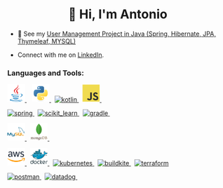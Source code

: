 <h1 align="center">👋 Hi, I'm Antonio</h1>


- 🔭 See my [User Management Project in Java (Spring, Hibernate, JPA, Thymeleaf, MYSQL)](https://github.com/CacioA/SpringCustomerManagCRUD_API)

- Connect with me on   [LinkedIn](https://www.linkedin.com/in/antoniocacio/).

### Languages and Tools:

<p align="left">
  <a href="https://www.java.com" target="_blank">
    <img src="https://raw.githubusercontent.com/devicons/devicon/master/icons/java/java-original.svg" alt="java" width="40" height="40"/>
  </a>&nbsp;&nbsp;
  <a href="https://www.python.org" target="_blank" >
    <img src="https://raw.githubusercontent.com/devicons/devicon/master/icons/python/python-original.svg" alt="python" width="40" height="40"/>
  </a>&nbsp;
  <a href="https://kotlinlang.org" target="_blank"  >
    <img src="https://www.vectorlogo.zone/logos/kotlinlang/kotlinlang-icon.svg" alt="kotlin" width="40" height="40"/>
  </a>&nbsp;
  <a href="https://developer.mozilla.org/en-US/docs/Web/JavaScript" target="_blank">
    <img src="https://raw.githubusercontent.com/devicons/devicon/master/icons/javascript/javascript-original.svg" alt="javascript" width="40" height="40"/>
  </a>&nbsp;
</p>

<p align="left">
  <a href="https://spring.io/" target="_blank"  10px;">
    <img src="https://www.vectorlogo.zone/logos/springio/springio-icon.svg" alt="spring" width="40" height="40"/>
  </a>&nbsp;
  <a href="https://scikit-learn.org/" target="_blank"  10px;">
    <img src="https://upload.wikimedia.org/wikipedia/commons/0/05/Scikit_learn_logo_small.svg" alt="scikit_learn" width="40" height="40"/>
  </a>&nbsp;
  <a href="https://gradle.org/" target="_blank"  10px;">
    <img src="https://www.vectorlogo.zone/logos/gradle/gradle-icon.svg" alt="gradle" width="40" height="40"/>
  </a>&nbsp;
</p>

<p align="left">
  <a href="https://www.mysql.com/" target="_blank"  10px;">
    <img src="https://raw.githubusercontent.com/devicons/devicon/master/icons/mysql/mysql-original-wordmark.svg" alt="mysql" width="40" height="40"/>
  </a>&nbsp;
  <a href="https://www.mongodb.com/" target="_blank"  10px;">
    <img src="https://raw.githubusercontent.com/devicons/devicon/master/icons/mongodb/mongodb-original-wordmark.svg" alt="mongodb" width="40" height="40"/>
  </a>&nbsp;
</p>

<p align="left">
  <a href="https://aws.amazon.com" target="_blank"  10px;" rel="noreferrer">
    <img src="https://raw.githubusercontent.com/devicons/devicon/master/icons/amazonwebservices/amazonwebservices-original-wordmark.svg" alt="aws" width="40" height="40"/>
  </a>&nbsp;
  <a href="https://www.docker.com/" target="_blank"  10px;" rel="noreferrer">
    <img src="https://raw.githubusercontent.com/devicons/devicon/master/icons/docker/docker-original-wordmark.svg" alt="docker" width="40" height="40"/>
  </a>&nbsp;
  <a href="https://kubernetes.io" target="_blank"  10px;" rel="noreferrer">
    <img src="https://www.vectorlogo.zone/logos/kubernetes/kubernetes-icon.svg" alt="kubernetes" width="40" height="40"/>
  </a>&nbsp;
  <a href="https://buildkite.com/" target="_blank"  10px;" rel="noreferrer">
    <img src="https://www.vectorlogo.zone/logos/buildkite/buildkite-icon.svg" alt="buildkite" width="40" height="40"/>
  </a>&nbsp;
  <a href="https://www.terraform.io/" target="_blank" rel="noreferrer">
    <img src="https://www.vectorlogo.zone/logos/terraformio/terraformio-icon.svg" alt="terraform" width="40" height="40"/>
  </a>
</p>


<p align="left">
  <a href="https://postman.com" target="_blank"  10px;" rel="noreferrer">
    <img src="https://www.vectorlogo.zone/logos/getpostman/getpostman-icon.svg" alt="postman" width="40" height="40"/>
  </a>&nbsp;
  <a href="https://www.datadoghq.com/" target="_blank"  10px;" rel="noreferrer">
    <img src="https://www.vectorlogo.zone/logos/datadoghq/datadoghq-icon.svg" alt="datadog" width="40" height="40"/>
  </a>&nbsp;
</p>


